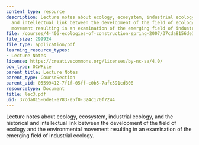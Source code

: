 ```yaml
---
content_type: resource
description: Lecture notes about ecology, ecosystem, industrial ecology, and the historical
  and intellectual link between the development of the field of ecology and the environmental
  movement resulting in an examination of the emerging field of industrial ecology.
file: /courses/4-406-ecologies-of-construction-spring-2007/37cda8156de1e783e5f0324c170f7244_lec3.pdf
file_size: 299924
file_type: application/pdf
learning_resource_types:
- Lecture Notes
license: https://creativecommons.org/licenses/by-nc-sa/4.0/
ocw_type: OCWFile
parent_title: Lecture Notes
parent_type: CourseSection
parent_uid: 05599412-7f1f-05ff-c0b5-7afc391cd308
resourcetype: Document
title: lec3.pdf
uid: 37cda815-6de1-e783-e5f0-324c170f7244
---
```

Lecture notes about ecology, ecosystem, industrial ecology, and the historical and intellectual link between the development of the field of ecology and the environmental movement resulting in an examination of the emerging field of industrial ecology.